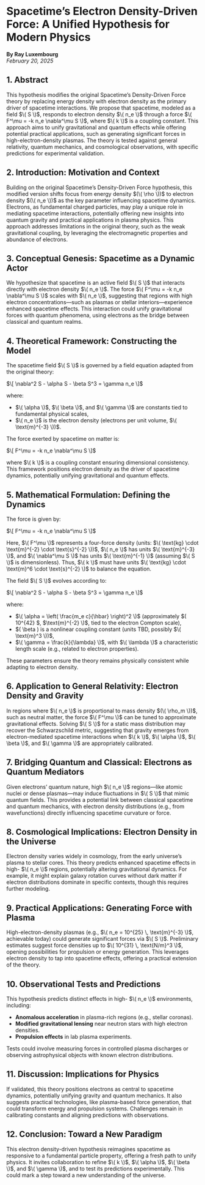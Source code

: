 # Spacetime’s Electron Density-Driven Force: A Unified Hypothesis for Modern Physics  
**By Ray Luxembourg**  
*February 20, 2025*  

## 1. Abstract  

This hypothesis modifies the original Spacetime’s Density-Driven Force theory by replacing energy density with electron density as the primary driver of spacetime interactions. We propose that spacetime, modeled as a field $\( S \)$, responds to electron density $\( n_e \)$ through a force $\( F^\mu = -k n_e \nabla^\mu S \)$, where $\( k \)$ is a coupling constant. This approach aims to unify gravitational and quantum effects while offering potential practical applications, such as generating significant forces in high-electron-density plasmas. The theory is tested against general relativity, quantum mechanics, and cosmological observations, with specific predictions for experimental validation.

## 2. Introduction: Motivation and Context  

Building on the original Spacetime’s Density-Driven Force hypothesis, this modified version shifts focus from energy density $(\( \rho \))$ to electron density $(\( n_e \))$ as the key parameter influencing spacetime dynamics. Electrons, as fundamental charged particles, may play a unique role in mediating spacetime interactions, potentially offering new insights into quantum gravity and practical applications in plasma physics. This approach addresses limitations in the original theory, such as the weak gravitational coupling, by leveraging the electromagnetic properties and abundance of electrons.

## 3. Conceptual Genesis: Spacetime as a Dynamic Actor  

We hypothesize that spacetime is an active field $\( S \)$ that interacts directly with electron density $\( n_e \)$. The force $\( F^\mu = -k n_e \nabla^\mu S \)$ scales with $\( n_e \)$, suggesting that regions with high electron concentrations—such as plasmas or stellar interiors—experience enhanced spacetime effects. This interaction could unify gravitational forces with quantum phenomena, using electrons as the bridge between classical and quantum realms.

## 4. Theoretical Framework: Constructing the Model  

The spacetime field $\( S \)$ is governed by a field equation adapted from the original theory:

$\[ \nabla^2 S - \alpha S - \beta S^3 = \gamma n_e \]$

where:
- $\( \alpha \)$, $\( \beta \)$, and $\( \gamma \)$ are constants tied to fundamental physical scales,
- $\( n_e \)$ is the electron density (electrons per unit volume, $\( \text{m}^{-3} \))$.

The force exerted by spacetime on matter is:

$\[ F^\mu = -k n_e \nabla^\mu S \]$

where $\( k \)$ is a coupling constant ensuring dimensional consistency. This framework positions electron density as the driver of spacetime dynamics, potentially unifying gravitational and quantum effects.

## 5. Mathematical Formulation: Defining the Dynamics  

The force is given by:

$\[ F^\mu = -k n_e \nabla^\mu S \]$

Here, $\( F^\mu \)$ represents a four-force density (units: $\( \text{kg} \cdot \text{m}^{-2} \cdot \text{s}^{-2} \))$, $\( n_e \)$ has units $\( \text{m}^{-3} \)$, and $\( \nabla^\mu S \)$ has units $\( \text{m}^{-1} \)$ (assuming $\( S \)$ is dimensionless). Thus, $\( k \)$ must have units $\( \text{kg} \cdot \text{m}^6 \cdot \text{s}^{-2} \)$ to balance the equation.

The field $\( S \)$ evolves according to:

$\[ \nabla^2 S - \alpha S - \beta S^3 = \gamma n_e \]$

where:
- $\( \alpha = \left( \frac{m_e c}{\hbar} \right)^2 \)$ (approximately $\( 10^{42} \$, $\text{m}^{-2} \)$, tied to the electron Compton scale),
- $\( \beta \) is a nonlinear coupling constant (units TBD, possibly $\( \text{m}^3 \))$,
- $\( \gamma = \frac{k}{\lambda} \)$, with $\( \lambda \)$ a characteristic length scale (e.g., related to electron properties).

These parameters ensure the theory remains physically consistent while adapting to electron density.

## 6. Application to General Relativity: Electron Density and Gravity  

In regions where $\( n_e \)$ is proportional to mass density $(\( \rho_m \))$, such as neutral matter, the force $\( F^\mu \)$ can be tuned to approximate gravitational effects. Solving $\( S \)$ for a static mass distribution may recover the Schwarzschild metric, suggesting that gravity emerges from electron-mediated spacetime interactions when $\( k \)$, $\( \alpha \)$, $\( \beta \)$, and $\( \gamma \)$ are appropriately calibrated.

## 7. Bridging Quantum and Classical: Electrons as Quantum Mediators  

Given electrons’ quantum nature, high $\( n_e \)$ regions—like atomic nuclei or dense plasmas—may induce fluctuations in $\( S \)$ that mimic quantum fields. This provides a potential link between classical spacetime and quantum mechanics, with electron density distributions (e.g., from wavefunctions) directly influencing spacetime curvature or force.

## 8. Cosmological Implications: Electron Density in the Universe  

Electron density varies widely in cosmology, from the early universe’s plasma to stellar cores. This theory predicts enhanced spacetime effects in high- $\( n_e \)$ regions, potentially altering gravitational dynamics. For example, it might explain galaxy rotation curves without dark matter if electron distributions dominate in specific contexts, though this requires further modeling.

## 9. Practical Applications: Generating Force with Plasma  

High-electron-density plasmas (e.g., $\( n_e = 10^{25} \, \text{m}^{-3} \)$, achievable today) could generate significant forces via $\( S \)$. Preliminary estimates suggest force densities up to $\( 10^{31} \, \text{N/m}^3 \)$, opening possibilities for propulsion or energy generation. This leverages electron density to tap into spacetime effects, offering a practical extension of the theory.

## 10. Observational Tests and Predictions  

This hypothesis predicts distinct effects in high- $\( n_e \)$ environments, including:
- **Anomalous acceleration** in plasma-rich regions (e.g., stellar coronas).
- **Modified gravitational lensing** near neutron stars with high electron densities.
- **Propulsion effects** in lab plasma experiments.

Tests could involve measuring forces in controlled plasma discharges or observing astrophysical objects with known electron distributions.

## 11. Discussion: Implications for Physics  

If validated, this theory positions electrons as central to spacetime dynamics, potentially unifying gravity and quantum mechanics. It also suggests practical technologies, like plasma-based force generation, that could transform energy and propulsion systems. Challenges remain in calibrating constants and aligning predictions with observations.

## 12. Conclusion: Toward a New Paradigm  

This electron density-driven hypothesis reimagines spacetime as responsive to a fundamental particle property, offering a fresh path to unify physics. It invites collaboration to refine $\( k \)$, $\( \alpha \)$, $\( \beta \)$, and $\( \gamma \)$, and to test its predictions experimentally. This could mark a step toward a new understanding of the universe.
